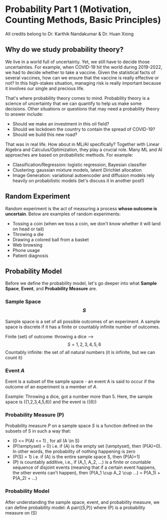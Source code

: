 # Probability Part 1 (Motivation, Counting Methods, Basic Principles)
All credits belong to Dr. Karthik Nandakumar & Dr. Huan Xiong

## Why do we study probability theory?
We live in a world full of uncertainty. Yet, we still have to decide those uncertainties. For example, when COVID-19 hit the world during 2019-2022, we had to decide whether to take a vaccine. Given the statistical facts of several vaccines, how can we ensure that the vaccine is really effective or not? In this high-stakes situation, managing risk is really important because it involves our single and precious life.

That's where probability theory comes to mind. Probability theory is a science of uncertainty that we can quantify to help us make some decisions. Other situations or questions that may need a probability theory to answer include:
- Should we make an investment in this oil field?
- Should we lockdown the country to contain the spread of COVID-19?
- Should we build this new road?

That was in real life. How about in ML/AI specifically? Together with Linear Algebra and Calculus/Optimization, they play a crucial role. Many ML and AI approaches are based on probabilistic methods. For example:
- Classification/Regression: logistic regression, Bayesian classifier
- Clustering: gaussian mixture models, latent Dirichlet allocation
- Image Generation: variational autoencoder and diffusion models rely heavily on probabilistic models (let's discuss it in another post!)

## Random Experiment
Random experiment is the act of measuring a process **whose outcome is uncertain**. Below are examples of random experiments:
- Tossing a coin (when we toss a coin, we don't know whether it will land on head or tail)
- Throwing a die
- Drawing a colored ball from a basket
- Web browsing
- Phone usage
- Patient diagnosis

## Probability Model
Before we define the probability model, let's go deeper into what **Sample Space**, **Event**, and **Probability Measure** are.

### Sample Space $$S$$
Sample space is a set of all possible outcomes of an experiment. A sample space is discrete if it has a finite or countably infinite number of outcomes.

Finite (set) of outcome: throwing a dice --> $$S = {1,2,3,4,5,6}$$
Countably infinite: the set of all natural numbers (it is infinite, but we can count it)

### Event $A$
Event is a subset of the sample space - an event A is said to occur if the outcome of an experiment is a member of $`A`$. 

Example: Throwing a dice, got a number more than 5. Here, the sample space is \({1,2,3,4,5,6}\) and the event is \({6}\)

### Probability Measure \(P\)
Probability measure $`P`$ on a sample space $S$ is a function defined on the subsets of S in such a way that:
- \(0 <= P(A) <= 1\) , for all \(A \in S\)
- \(P(\emptyset) = 0\) i.e. if \(A\) is the empty set \(\emptyset\), then \(P(A)=0\). In other words, the probability of nothing happening is zero
- \(P(S) = 1\) i.e. if \(A\) is the entire sample space S, then \(P(A)=1\)
- \(P\) is countably additive, i.e., if \(A_1, A_2, ...\) is a finite or countable sequence of disjoint events (meaning that if a certain event happens, the other events can't happen), then \(P(A_1 \cup A_2 \cup ...) = P(A_1) + P(A_2) + ...\)

### Probability Model
After understanding the sample space, event, and probability measure, we can define probability model: A pair(\(S,P\)) where \(P\) is a probability measure on \(S\)